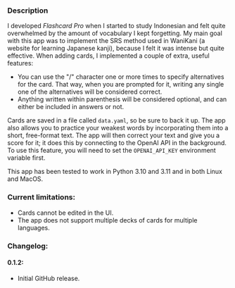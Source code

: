 ### Description

I developed *Flashcard Pro* when I started to study Indonesian and felt quite overwhelmed by the amount of vocabulary I kept forgetting. My main goal with this app was to implement the SRS method used in WaniKani (a website for learning Japanese kanji), because I felt it was intense but quite effective. When adding cards, I implemented a couple of extra, useful features:

* You can use the "/" character one or more times to specify alternatives for the card. That way, when you are prompted for it, writing any single one of the alternatives will be considered correct.
* Anything written within parenthesis will be considered optional, and can either be included in answers or not.

Cards are saved in a file called `data.yaml`, so be sure to back it up. The app also allows you to practice your weakest words by incorporating them into a short, free-format text. The app will then correct your text and give you a score for it; it does this by connecting to the OpenAI API in the background. To use this feature, you will need to set the `OPENAI_API_KEY` environment variable first.

This app has been tested to work in Python 3.10 and 3.11 and in both Linux and MacOS.

### Current limitations:

* Cards cannot be edited in the UI.
* The app does not support multiple decks of cards for multiple languages.

### Changelog:

#### 0.1.2:

* Initial GitHub release.